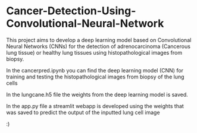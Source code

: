# Cancer-Detection-Using-Convolutional-Neural-Network

This project aims to develop a deep learning model based on Convolutional Neural Networks (CNNs) for 
the detection of adrenocarcinoma (Cancerous lung tissue) or healthy lung tissues using histopathological images from biopsy. 

In the cancerpred.ipynb you can find the deep learning model (CNN) for training and testing the histopathological images from biopsy of the lung cells

In the lungcane.h5 file the weights from the deep learning model is saved.

In the app.py file a streamlit webapp is developed using the weights that was saved to predict the output of the inputted lung cell image

:)
